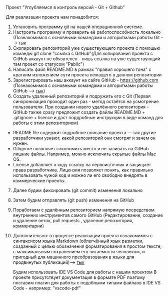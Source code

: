 Проект "Углубляемся в контроль версий - Git + Github"

Для реализации проекта нам понадобится:

1. Установить программу git на нашей операционной системе.
2. Настроить программу и проверить её работоспособность локально (Познакомимся с основными командами и алгоритмами работы Git --> [тык](GitCommandsList.md)
3. Скопировать репозиторий уже существующего проекта с помощью команды git clone "ссылка с GitHub"(Для копирования проекта с GitHub аккаунт не обязателен - лишь ссылка на уже существующий там проект со статусом "Pablic")
4. Написать файл README.MD в рамках "правил хорошего тона" с кратким изложением сути проекта лежащего в данном репозитории
5. Зарегистрировать наш аккаунт на сайте GitHub - https://github.com (Познакомимся с основными командами и алгоритмами работы GitHub --> [тык](GitHubGuide.md))
6. Cоздать удаленный репозиторий и подружить его с Git (Первая синхронизация проходит один раз - метод остаётся на усмотрение пользователя. При создании нового удалённого репозитория  - GitHub также сразу предложит создать файлы README.MD + .gitignore + lisence и даст пордробные инструкции в виде команд для работы с этим репозиторием)
* README file содержит подробное описание проекта — так другие разработчики узнают, какой репозиторий они смотрят и зачем он нужен.
* Gitignore позволяет сэкономить место и не заливать на GitHub лишние файлы. Например, можно исключить скрытые файлы Mac OS.
* License добавляет к коду ссылку на первоисточник и защищает права разработчика. Лицензия позволяет понять, как правильно использовать чужой код и можно ли его свободно внедрять в коммерческие проекты.
7. Далее будим фиксировать (git commit) изменения локально
8. Затем будим отправлять (git push) изменения на GitHub
9. Поработаем с удалённым репозиторием напрямую посредством внутренних инструментов самого GitHub (Редактирование, создание и удаление веток, pull requests , удаление репозитория, комментарии) 
10. Дополнительно: в процессе реализации проекта ознакомимся с синтаксисом языка Markdown (облегчённый язык разметки, созданный с целью обозначения форматирования в простом тексте, с максимальным сохранением его читаемости человеком, и пригодный для машинного преобразования в языки для продвинутых публикаций)--> [тык](MarkdownSintaksisRules.md)

    Будим использовать IDE VS Code для работы с нашим проектом
    В проекте присутствует документация в формате PDF поэтому поставим плагин для работы с подобными типами файлаов в IDE VS Code - например: "vscode-pdf"